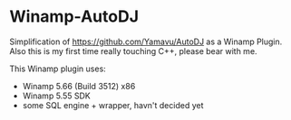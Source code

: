 Winamp-AutoDJ
=============

Simplification of https://github.com/Yamavu/AutoDJ as a Winamp Plugin. Also this is my first time really touching C++, please bear with me.

This Winamp plugin uses:
* Winamp 5.66 (Build 3512) x86
* Winamp 5.55 SDK 
* some SQL engine + wrapper, havn't decided yet
